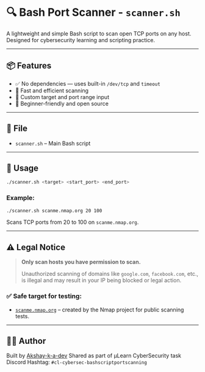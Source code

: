 
# 🔍 Bash Port Scanner - `scanner.sh`

A lightweight and simple Bash script to scan open TCP ports on any host.  
Designed for cybersecurity learning and scripting practice.

---

## 📦 Features

- ✅ No dependencies — uses built-in `/dev/tcp` and `timeout`
- 🚀 Fast and efficient scanning
- 🎯 Custom target and port range input
- 🧠 Beginner-friendly and open source

---

## 📂 File

- `scanner.sh` – Main Bash script

---

## 🚀 Usage

```bash
./scanner.sh <target> <start_port> <end_port>
````

### Example:

```bash
./scanner.sh scanme.nmap.org 20 100
```

Scans TCP ports from 20 to 100 on `scanme.nmap.org`.

---

## ⚠️ Legal Notice

> **Only scan hosts you have permission to scan.**
>
> Unauthorized scanning of domains like `google.com`, `facebook.com`, etc., is illegal and may result in your IP being blocked or legal action.

### ✅ Safe target for testing:

* [`scanme.nmap.org`](https://nmap.org) – created by the Nmap project for public scanning tests.

---

## 🧑‍💻 Author

Built by [Akshay-k-a-dev](https://github.com/Akshay-k-a-dev)
Shared as part of μLearn CyberSecurity task
Discord Hashtag: `#cl-cybersec-bashscriptportscanning`

```


